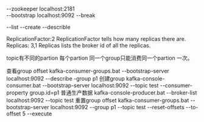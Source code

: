 --zookeeper localhost:2181  
--bootstrap localhost:9092 
--break

--list
--create
--describle

ReplicationFactor:2  ReplicationFactor tells how many replicas there are.
Replicas: 3,1        Replicas lists the broker id of all the replicas.



topic有不同的partion 每个partion 同一个group只能消费同一个partion 一次。 
 
查看group offset
kafka-consumer-groups.bat  --bootstrap-server localhost:9092 --describe  -group p1
创建group
kafka-console-consumer.bat --bootstrap-server localhost:9092 --topic test --consumer-property group.id=p1 
普通生产数据
kafka-console-producer.bat --broker-list localhost:9092 --topic test
重置group offset
kafka-consumer-groups.bat --bootstrap-server localhost:9092 --group p1 --topic test --reset-offsets --to-offset 5 --execute